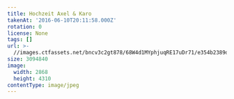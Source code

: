 ```yaml
---
title: Hochzeit Axel & Karo
takenAt: '2016-06-10T20:11:58.000Z'
rotation: 0
license: None
tags: []
url: >-
  //images.ctfassets.net/bncv3c2gt878/68W4d1MYphjuqRE17uDr71/e354b2389dc5629f73c43845a7f9b8c0/hochzeit-axel--karo_28100101571_o
size: 3094840
image:
  width: 2868
  height: 4310
contentType: image/jpeg
---
```


